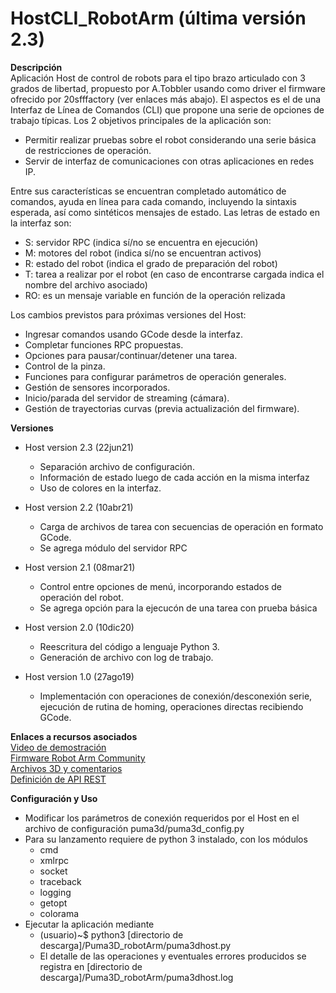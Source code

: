 # HostCLI_RobotArm (última versión 2.3)
**Descripción**</br>
Aplicación Host de control de robots para el tipo brazo articulado con 3 grados de libertad, propuesto por A.Tobbler usando como driver el firmware ofrecido por 20sfffactory (ver enlaces más abajo). 
El aspectos es el de una Interfaz de Línea de Comandos (CLI) que propone una serie de opciones de trabajo típicas.
Los 2 objetivos principales de la aplicación son:
- Permitir realizar pruebas sobre el robot considerando una serie básica de restricciones de operación.
- Servir de interfaz de comunicaciones con otras aplicaciones en redes IP.</br>

Entre sus características se encuentran completado automático de comandos, ayuda en línea para cada comando, incluyendo la sintaxis esperada, así como sintéticos mensajes de estado.
Las letras de estado en la interfaz son:
- S: servidor RPC (indica sí/no se encuentra en ejecución)
- M: motores del robot (indica sí/no se encuentran activos)
- R: estado del robot (indica el grado de preparación del robot)
- T: tarea a realizar por el robot (en caso de encontrarse cargada indica el nombre del archivo asociado)
- RO: es un mensaje variable en función de la operación relizada

Los cambios previstos para próximas versiones del Host:
- Ingresar comandos usando GCode desde la interfaz.
- Completar funciones RPC propuestas.
- Opciones para pausar/continuar/detener una tarea.
- Control de la pinza.
- Funciones para configurar parámetros de operación generales.
- Gestión de sensores incorporados.
- Inicio/parada del servidor de streaming (cámara).
- Gestión de trayectorias curvas (previa actualización del firmware).

**Versiones**
* Host version 2.3 (22jun21)
  - Separación archivo de configuración.
  - Información de estado luego de cada acción en la misma interfaz
  - Uso de colores en la interfaz.

* Host version 2.2 (10abr21)
  - Carga de archivos de tarea con secuencias de operación en formato GCode.
  - Se agrega módulo del servidor RPC

* Host version 2.1 (08mar21)
  - Control entre opciones de menú, incorporando estados de operación del robot.
  - Se agrega opción para la ejecucón de una tarea con prueba básica

* Host version 2.0 (10dic20)
  - Reescritura del código a lenguaje Python 3.
  - Generación de archivo con log de trabajo.

* Host version 1.0 (27ago19)
  - Implementación con operaciones de conexión/desconexión serie, ejecución de rutina de homing, operaciones directas recibiendo GCode.

**Enlaces a recursos asociados**</br>
[Video de demostración]()</br>
[Firmware Robot Arm Community](https://www-20sfactory.com/robot/resource#firmware)</br>
[Archivos 3D y comentarios](https://www.thingiverse.com/puma_3d/designs)</br>
[Definición de API REST]()</br>

**Configuración y Uso**
* Modificar los parámetros de conexión requeridos por el Host en el archivo de configuración puma3d/puma3d_config.py
* Para su lanzamento requiere de python 3 instalado, con los módulos
  - cmd
  - xmlrpc
  - socket
  - traceback
  - logging
  - getopt
  - colorama
* Ejecutar la aplicación mediante
  - (usuario)~$ python3 [directorio de descarga]/Puma3D_robotArm/puma3dhost.py
  - El detalle de las operaciones y eventuales errores producidos se registra en [directorio de descarga]/Puma3D_robotArm/puma3dhost.log
